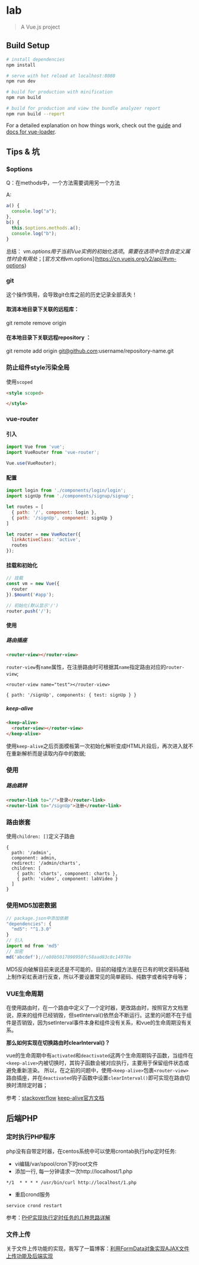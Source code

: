 # lab

> A Vue.js project

## Build Setup

``` bash
# install dependencies
npm install

# serve with hot reload at localhost:8080
npm run dev

# build for production with minification
npm run build

# build for production and view the bundle analyzer report
npm run build --report
```

For a detailed explanation on how things work, check out the [guide](http://vuejs-templates.github.io/webpack/) and [docs for vue-loader](http://vuejs.github.io/vue-loader).

## Tips & 坑
### $options
Q：在methods中，一个方法需要调用另一个方法

A:
```javascript
a() {
  console.log("a");
},
b() {
  this.$options.methods.a();
  console.log("b");
}
```
总结：
vm.$options用于当前 Vue 实例的初始化选项。需要在选项中包含自定义属性时会有用处；
[官方文档vm.$options](https://cn.vuejs.org/v2/api/#vm-options)
### git
这个操作慎用，会导致git仓库之前的历史记录全部丢失！
#### 取消本地目录下关联的远程库：
git remote remove origin

#### 在本地目录下关联远程repository ：
git remote add origin git@github.com:username/repository-name.git

### 防止组件style污染全局
使用`scoped`
```html
<style scoped>

</style>
```
### vue-router
#### 引入
```javascript
import Vue from 'vue';
import VueRouter from 'vue-router';

Vue.use(VueRouter);
```
#### 配置
```javascript
import login from './components/login/login';
import signUp from './components/signup/signup';

let routes = [
  { path: '/', component: login },
  { path: '/signUp', component: signUp }
]

let router = new VueRouter({
  linkActiveClass: 'active',
  routes
});
```
#### 挂载和初始化
```javascript
// 挂载
const vm = new Vue({
  router
}).$mount('#app');

// 初始化(默认显示'/')
router.push('/');
```
#### 使用
##### 路由插座
```html
<router-view></router-view>
```
`router-view`有`name`属性，在注册路由时可根据其`name`指定路由对应的`router-view`;
```
<router-view name="test"></router-view>

{ path: '/signUp', components: { test: signUp } }
```
##### keep-alive
```html
<keep-alive>
  <router-view></router-view>
</keep-alive>
```
使用`keep-alive`之后页面模板第一次初始化解析变成HTML片段后，再次进入就不在重新解析而是读取内存中的数据;
### 使用
##### 路由跳转
```html
<router-link to="/">登录</router-link>
<router-link to="/signUp">注册</router-link>
```
### 路由嵌套
使用`children: []`定义子路由
```
{
  path: '/admin',
  component: admin,
  redirect: '/admin/charts',
  children: [
    { path: 'charts', component: charts },
    { path: 'video', component: labVideo }
  ]
}
```
### 使用MD5加密数据
```javascript
// package.json中添加依赖
"dependencies": {
  "md5": "^1.3.0"
}
// 引入
import md from 'md5'
// 加密
md('abcdef');//e80b5017098950fc58aad83c8c14978e
```
MD5反向破解目前来说还是不可能的，目前的碰撞方法是在已有的明文密码基础上制作彩虹表进行反查，所以不要设置常见的简单密码、纯数字或者纯字母等；

### VUE生命周期
在使用路由时，在一个路由中定义了一个定时器，更改路由时，按照官方文档里说，原来的组件已经销毁，但setInterval()依然会不断运行。这里的问题不在于组件是否销毁，因为setInterval事件本身和组件没有关系，和vue的生命周期没有关系。

**那么如何实现在切换路由时clearInterval()？**

vue的生命周期中有`activated`和`deactivated`这两个生命周期钩子函数，当组件在` <keep-alive> `内被切换时，其钩子函数会被对应执行，主要用于保留组件状态或避免重新渲染。
所以，在之前的问题中，使用`<keep-alive>`包裹`<router-view>`路由插座，并在`deactivated`钩子函数中设置`clearInterval()`即可实现在路由切换时清除定时器；

参考：[stackoverflow](https://stackoverflow.com/questions/35104770/how-to-destroy-a-component-when-building-spa-with-vue-js-and-vue-router)
[keep-alive官方文档](https://cn.vuejs.org/v2/api/#keep-alive)
## 后端PHP
### 定时执行PHP程序
php没有自带定时器，在centos系统中可以使用crontab执行php定时任务:

- vi编辑/var/spool/cron下的root文件
- 添加一行, 每一分钟请求一次http://localhost/1.php
```
*/1  * * * * /usr/bin/curl http://localhost/1.php
```
- 重启crond服务
``` 
service crond restart
```
参考：[PHP实现执行定时任务的几种思路详解](https://segmentfault.com/a/1190000002955509)

### 文件上传
关于文件上传功能的实现，我写了一篇博客：[利用FormData对象实现AJAX文件上传功能及后端实现](http://blog.simmzl.cn/2017/12/%E5%88%A9%E7%94%A8FormData%E5%AF%B9%E8%B1%A1%E5%AE%9E%E7%8E%B0AJAX%E6%96%87%E4%BB%B6%E4%B8%8A%E4%BC%A0%E5%8A%9F%E8%83%BD%E5%8F%8A%E5%90%8E%E7%AB%AF%E6%8E%A5%E6%94%B6.html)



